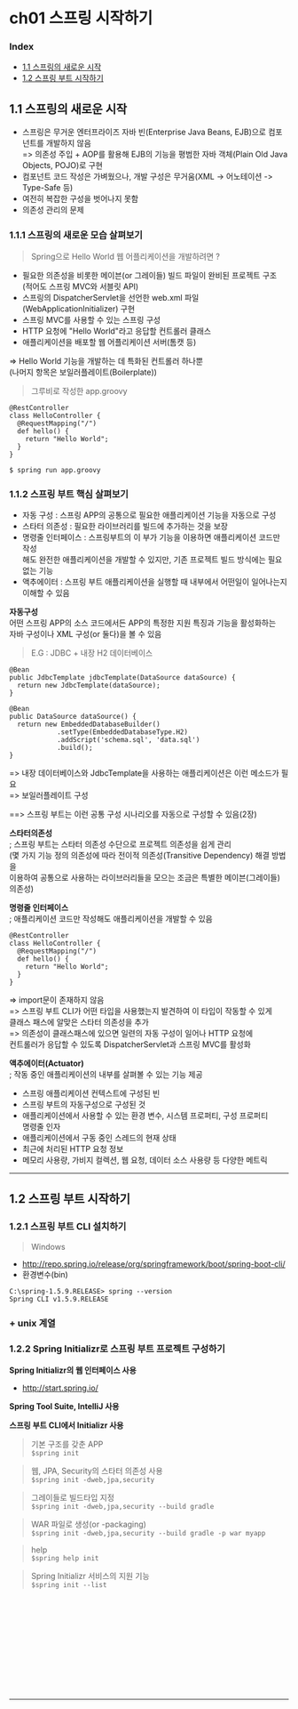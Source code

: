 # ch01 스프링 시작하기

### Index  

- <a href="#1.1">1.1 스프링의 새로운 시작</a>
- <a href="#1.2">1.2 스프링 부트 시작하기</a>

<div id="1.1"></div>  

## 1.1 스프링의 새로운 시작  

- 스프링은 무거운 엔터프라이즈 자바 빈(Enterprise Java Beans, EJB)으로 컴포넌트를 개발하지 않음  
=> 의존성 주입 + AOP를 활용해 EJB의 기능을 평범한 자바 객체(Plain Old Java Objects, POJO)로 구현
- 컴포넌트 코드 작성은 가벼웠으나, 개발 구성은 무거움(XML -> 어노테이션 -> Type-Safe 등)  
- 여전히 복잡한 구성을 벗어나지 못함  
- 의존성 관리의 문제  

### 1.1.1 스프링의 새로운 모습 살펴보기  

> Spring으로 Hello World 웹 어플리케이션을 개발하려면 ?  

- 필요한 의존성을 비롯한 메이븐(or 그레이들) 빌드 파일이 완비된 프로젝트 구조  
(적어도 스프링 MVC와 서블릿 API)  
- 스프링의 DispatcherServlet을 선언한 web.xml 파일(WebApplicationInitializer) 구현  
- 스프링 MVC를 사용할 수 있는 스프링 구성
- HTTP 요청에 "Hello World"라고 응답할 컨트롤러 클래스
- 애플리케이션을 배포할 웹 어플리케이션 서버(톰캣 등)  

=> Hello World 기능을 개발하는 데 특화된 컨트롤러 하나뿐  
(나머지 항목은 보일러플레이트(Boilerplate))  

> 그루비로 작성한 app.groovy  

```
@RestController
class HelloController {
  @RequestMapping("/")
  def hello() {
    return "Hello World";
  }
}
```

```
$ spring run app.groovy  
```  

### 1.1.2 스프링 부트 핵심 살펴보기  

- 자동 구성 : 스프링 APP의 공통으로 필요한 애플리케이션 기능을 자동으로 구성
- 스타터 의존성 : 필요한 라이브러리를 빌드에 추가하는 것을 보장  
- 명령줄 인터페이스 : 스프링부트의 이 부가 기능을 이용하면 애플리케이션 코드만 작성  
해도 완전한 애플리케이션을 개발할 수 있지만, 기존 프로젝트 빌드 방식에는 필요 없는 기능  
- 액추에이터 : 스프링 부트 애플리케이션을 실행할 때 내부에서 어떤일이 일어나는지  
이해할 수 있음  

**자동구성**  
어떤 스프링 APP의 소스 코드에서든 APP의 특정한 지원 특징과 기능을 활성화하는  
자바 구성이나 XML 구성(or 둘다)을 볼 수 있음  

> E.G : JDBC + 내장 H2 데이터베이스  

```
@Bean
public JdbcTemplate jdbcTemplate(DataSource dataSource) {
  return new JdbcTemplate(dataSource);
}

@Bean
public DataSource dataSource() {
  return new EmbeddedDatabaseBuilder()
            .setType(EmbeddedDatabaseType.H2)
            .addScript('schema.sql', 'data.sql')
            .build();
}
```  
=> 내장 데이터베이스와 JdbcTemplate을 사용하는 애플리케이션은 이런 메소드가 필요  
=> 보일러플레이트 구성  

==> 스프링 부트는 이런 공통 구성 시나리오를 자동으로 구성할 수 있음(2장)  

**스타터의존성**  
; 스프링 부트는 스타터 의존성 수단으로 프로젝트 의존성을 쉽게 관리  
(몇 가지 기능 정의 의존성에 따라 전이적 의존성(Transitive Dependency) 해결 방법을  
이용하여 공통으로 사용하는 라이브러리들을 모으는 조금은 특별한 메이븐(그레이들) 의존성)  

**명령줄 인터페이스**  
; 애플리케이션 코드만 작성해도 애플리케이션을 개발할 수 있음  

```
@RestController
class HelloController {
  @RequestMapping("/")
  def hello() {
    return "Hello World";
  }
}
```  
=> import문이 존재하지 않음  
=> 스프링 부트 CLI가 어떤 타입을 사용했는지 발견하여 이 타입이 작동할 수 있게  
클래스 패스에 알맞은 스타터 의존성을 추가  
=> 의존성이 클래스패스에 있으면 일련의 자동 구성이 일어나 HTTP 요청에  
컨트롤러가 응답할 수 있도록 DispatcherServlet과 스프링 MVC를 활성화  

**액추에이터(Actuator)**  
; 작동 중인 애플리케이션의 내부를 살펴볼 수 있는 기능 제공  
- 스프링 애플리케이션 컨텍스트에 구성된 빈  
- 스프링 부트의 자동구성으로 구성된 것  
- 애플리케이션에서 사용할 수 있는 환경 변수, 시스템 프로퍼티, 구성 프로퍼티  
명령줄 인자
- 애플리케이션에서 구동 중인 스레드의 현재 상태
- 최근에 처리된 HTTP 요청 정보
- 메모리 사용량, 가비지 컬렉션, 웹 요청, 데이터 소스 사용량 등 다양한 메트릭  

---

<div id="1.2"></div>

## 1.2 스프링 부트 시작하기  

### 1.2.1 스프링 부트 CLI 설치하기  

> Windows  

- http://repo.spring.io/release/org/springframework/boot/spring-boot-cli/  
- 환경변수(bin)  
```
C:\spring-1.5.9.RELEASE> spring --version
Spring CLI v1.5.9.RELEASE
```  

### + unix 계열  

### 1.2.2 Spring Initializr로 스프링 부트 프로젝트 구성하기  


**Spring Initializr의 웹 인터페이스 사용**  

- http://start.spring.io/  

**Spring Tool Suite, IntelliJ 사용**  

**스프링 부트 CLI에서 Initializr 사용**  

> 기본 구조를 갖춘 APP  
```$spring init```  

> 웹, JPA, Security의 스타터 의존성 사용  
```$spring init -dweb,jpa,security  ```  

> 그레이들로 빌드타입 지정  
```$spring init -dweb,jpa,security --build gradle```

> WAR 파일로 생성(or -packaging)  
```$spring init -dweb,jpa,security --build gradle -p war myapp```  

> help  
```$spring help init```  

> Spring Initializr 서비스의 지원 기능  
```$spring init --list```  


















<br/><br/><br/><br/><br/><br/><br/><br/><br/><br/>

---
